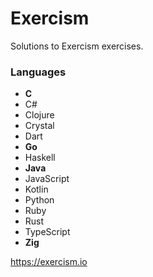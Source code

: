 # Exercism

Solutions to Exercism exercises.

### Languages

 - **C**
 - C#
 - Clojure
 - Crystal
 - Dart
 - **Go**
 - Haskell
 - **Java**
 - JavaScript
 - Kotlin
 - Python
 - Ruby
 - Rust
 - TypeScript
 - **Zig**


<https://exercism.io>
